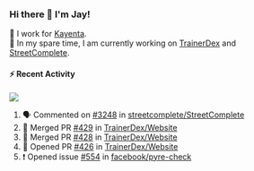 ### Hi there 👋 I'm Jay!

🏢 I work for [Kayenta](https://kayenta.io/).  
🔭 In my spare time, I am currently working on [TrainerDex](https://www.github.com/TrainerDex) and [StreetComplete](https://github.com/streetcomplete/StreetComplete).

#### :zap: Recent Activity

[<img src="https://github-readme-stats.vercel.app/api/wakatime?username=TurnrDev&layout=compact&custom_title=Last 7 Days Language Breakdown" />](https://wakatime.com/@TurnrDev)
<br>
<!--START_SECTION:activity-->
1. 🗣 Commented on [#3248](https://github.com/streetcomplete/StreetComplete/issues/3248) in [streetcomplete/StreetComplete](https://github.com/streetcomplete/StreetComplete)
2. 🎉 Merged PR [#429](https://github.com/TrainerDex/Website/pull/429) in [TrainerDex/Website](https://github.com/TrainerDex/Website)
3. 🎉 Merged PR [#428](https://github.com/TrainerDex/Website/pull/428) in [TrainerDex/Website](https://github.com/TrainerDex/Website)
4. 💪 Opened PR [#426](https://github.com/TrainerDex/Website/pull/426) in [TrainerDex/Website](https://github.com/TrainerDex/Website)
5. ❗️ Opened issue [#554](https://github.com/facebook/pyre-check/issues/554) in [facebook/pyre-check](https://github.com/facebook/pyre-check)
<!--END_SECTION:activity-->
